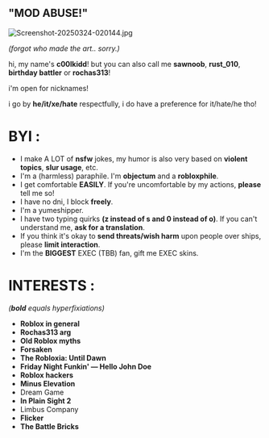    ## "MOD ABUSE!"
   
   ![Screenshot-20250324-020144.jpg](https://i.postimg.cc/yYtCYrm7/Screenshot-20250324-020144.jpg)

*(forgot who made the art.. sorry.)*

hi, my name's **c00lkidd**! but you can also call me **sawnoob**, **rust_010**, **birthday battler** or **rochas313**!

i'm open for nicknames!

i go by **he/it/xe/hate** respectfully, i do have a preference for it/hate/he tho!

# BYI :

- I make A LOT of **nsfw** jokes, my humor is also very based on **violent topics**, **slur usage**, etc.
- I'm a (harmless) paraphile. I'm **objectum** and a **robloxphile**.
- I get comfortable **EASILY**. If you're uncomfortable by my actions, **please** tell me so!
- I have no dni, I block **freely**.
- I'm a yumeshipper.
- I have two typing quirks **(z instead of s and 0 instead of o)**. If you can't understand me, **ask for a translation**.
- If you think it's okay to **send threats/wish harm** upon people over ships, please **limit interaction**.
- I'm the **BIGGEST** EXEC (TBB) fan, gift me EXEC skins.


# INTERESTS :
*(***bold*** equals hyperfixiations)*

- **Roblox in general**
- **Rochas313 arg**
- **Old Roblox myths**
- **Forsaken**
- **The Robloxia: Until Dawn**
- **Friday Night Funkin' — Hello John Doe**
- **Roblox hackers**
- **Minus Elevation**
- Dream Game
- **In Plain Sight 2**
- Limbus Company
- **Flicker**
- **The Battle Bricks**
